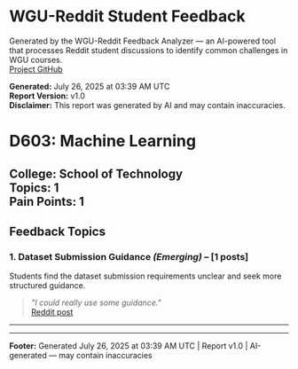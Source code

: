 # WGU-Reddit Student Feedback

Generated by the WGU-Reddit Feedback Analyzer — an AI-powered tool that processes Reddit student discussions to identify common challenges in WGU courses.  
[Project GitHub](https://wgudataninja.github.io/wgu-reddit-monitoring-pipeline/)

**Generated:** July 26, 2025 at 03:39 AM UTC  
**Report Version:** v1.0  
**Disclaimer:** This report was generated by AI and may contain inaccuracies.  
# D603: Machine Learning
**College:** School of Technology  
**Topics:** 1  
**Pain Points:** 1  
---
## Feedback Topics
### 1. Dataset Submission Guidance _(Emerging)_ – [1 posts]
Students find the dataset submission requirements unclear and seek more structured guidance.  
> _"I could really use some guidance."_  
> [Reddit post](https://reddit.com/comments/1lmmzxq)  
---
---
**Footer:** Generated July 26, 2025 at 03:39 AM UTC | Report v1.0 | AI-generated — may contain inaccuracies  